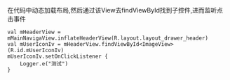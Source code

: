 在代码中动态加载布局,然后通过该View去findViewById找到子控件,进而监听点击事件
```
val mHeaderView = mMainNavigaView.inflateHeaderView(R.layout.layout_drawer_header)
val mUserIconIv = mHeaderView.findViewById<ImageView>(R.id.mUserIconIv)
mUserIconIv.setOnClickListener {
	Logger.e("测试")
}
```